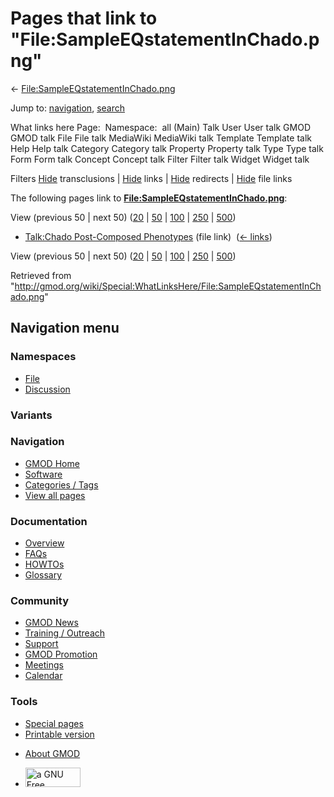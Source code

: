 <div id="mw-page-base" class="noprint">

</div>

<div id="mw-head-base" class="noprint">

</div>

<div id="content" class="mw-body" role="main">

<span id="top"></span>

<div id="mw-js-message" style="display:none;">

</div>



# <span dir="auto">Pages that link to "File:SampleEQstatementInChado.png"</span>

<div id="bodyContent">

<div id="contentSub">

←
[File:SampleEQstatementInChado.png](/wiki/File:SampleEQstatementInChado.png "File:SampleEQstatementInChado.png")

</div>

<div id="jump-to-nav" class="mw-jump">

Jump to: [navigation](#mw-navigation), [search](#p-search)

</div>

<div id="mw-content-text">

What links here Page:  Namespace:  all (Main) Talk User User talk GMOD
GMOD talk File File talk MediaWiki MediaWiki talk Template Template talk
Help Help talk Category Category talk Property Property talk Type Type
talk Form Form talk Concept Concept talk Filter Filter talk Widget
Widget talk

Filters
[Hide](/mediawiki/index.php?title=Special:WhatLinksHere/File:SampleEQstatementInChado.png&hidetrans=1 "Special:WhatLinksHere/File:SampleEQstatementInChado.png")
transclusions \|
[Hide](/mediawiki/index.php?title=Special:WhatLinksHere/File:SampleEQstatementInChado.png&hidelinks=1 "Special:WhatLinksHere/File:SampleEQstatementInChado.png")
links \|
[Hide](/mediawiki/index.php?title=Special:WhatLinksHere/File:SampleEQstatementInChado.png&hideredirs=1 "Special:WhatLinksHere/File:SampleEQstatementInChado.png")
redirects \|
[Hide](/mediawiki/index.php?title=Special:WhatLinksHere/File:SampleEQstatementInChado.png&hideimages=1 "Special:WhatLinksHere/File:SampleEQstatementInChado.png")
file links

The following pages link to
**[File:SampleEQstatementInChado.png](/wiki/File:SampleEQstatementInChado.png "File:SampleEQstatementInChado.png")**:

View (previous 50 \| next 50)
([20](/mediawiki/index.php?title=Special:WhatLinksHere/File:SampleEQstatementInChado.png&limit=20 "Special:WhatLinksHere/File:SampleEQstatementInChado.png")
\|
[50](/mediawiki/index.php?title=Special:WhatLinksHere/File:SampleEQstatementInChado.png&limit=50 "Special:WhatLinksHere/File:SampleEQstatementInChado.png")
\|
[100](/mediawiki/index.php?title=Special:WhatLinksHere/File:SampleEQstatementInChado.png&limit=100 "Special:WhatLinksHere/File:SampleEQstatementInChado.png")
\|
[250](/mediawiki/index.php?title=Special:WhatLinksHere/File:SampleEQstatementInChado.png&limit=250 "Special:WhatLinksHere/File:SampleEQstatementInChado.png")
\|
[500](/mediawiki/index.php?title=Special:WhatLinksHere/File:SampleEQstatementInChado.png&limit=500 "Special:WhatLinksHere/File:SampleEQstatementInChado.png"))

- [Talk:Chado Post-Composed
  Phenotypes](/wiki/Talk:Chado_Post-Composed_Phenotypes "Talk:Chado Post-Composed Phenotypes")
  (file link) ‎ <span class="mw-whatlinkshere-tools">([←
  links](/mediawiki/index.php?title=Special:WhatLinksHere&target=Talk%3AChado+Post-Composed+Phenotypes "Special:WhatLinksHere"))</span>

View (previous 50 \| next 50)
([20](/mediawiki/index.php?title=Special:WhatLinksHere/File:SampleEQstatementInChado.png&limit=20 "Special:WhatLinksHere/File:SampleEQstatementInChado.png")
\|
[50](/mediawiki/index.php?title=Special:WhatLinksHere/File:SampleEQstatementInChado.png&limit=50 "Special:WhatLinksHere/File:SampleEQstatementInChado.png")
\|
[100](/mediawiki/index.php?title=Special:WhatLinksHere/File:SampleEQstatementInChado.png&limit=100 "Special:WhatLinksHere/File:SampleEQstatementInChado.png")
\|
[250](/mediawiki/index.php?title=Special:WhatLinksHere/File:SampleEQstatementInChado.png&limit=250 "Special:WhatLinksHere/File:SampleEQstatementInChado.png")
\|
[500](/mediawiki/index.php?title=Special:WhatLinksHere/File:SampleEQstatementInChado.png&limit=500 "Special:WhatLinksHere/File:SampleEQstatementInChado.png"))

</div>

<div class="printfooter">

Retrieved from
"<http://gmod.org/wiki/Special:WhatLinksHere/File:SampleEQstatementInChado.png>"

</div>

<div id="catlinks" class="catlinks catlinks-allhidden">

</div>

<div class="visualClear">

</div>

</div>

</div>

<div id="mw-navigation">

## Navigation menu

<div id="mw-head">



<div id="left-navigation">

<div id="p-namespaces" class="vectorTabs" role="navigation"
aria-labelledby="p-namespaces-label">

### Namespaces

- <span id="ca-nstab-image"><a href="/wiki/File:SampleEQstatementInChado.png" accesskey="c"
  title="View the file page [c]">File</a></span>
- <span id="ca-talk"><a
  href="/mediawiki/index.php?title=File_talk:SampleEQstatementInChado.png&amp;action=edit&amp;redlink=1"
  accesskey="t"
  title="Discussion about the content page [t]">Discussion</a></span>

</div>

<div id="p-variants" class="vectorMenu emptyPortlet" role="navigation"
aria-labelledby="p-variants-label">

### 

### Variants[](#)

<div class="menu">

</div>

</div>

</div>

<div id="right-navigation">





</div>



</div>

</div>

</div>

<div id="mw-panel">

<div id="p-logo" role="banner">

<a href="/wiki/Main_Page"
style="background-image: url(http://gmod.org/images/GMOD-cogs.png);"
title="Visit the main page"></a>

</div>

<div id="p-Navigation" class="portal" role="navigation"
aria-labelledby="p-Navigation-label">

### Navigation

<div class="body">

- <span id="n-GMOD-Home">[GMOD Home](/wiki/Main_Page)</span>
- <span id="n-Software">[Software](/wiki/GMOD_Components)</span>
- <span id="n-Categories-.2F-Tags">[Categories /
  Tags](/wiki/Categories)</span>
- <span id="n-View-all-pages">[View all
  pages](/wiki/Special:AllPages)</span>

</div>

</div>

<div id="p-Documentation" class="portal" role="navigation"
aria-labelledby="p-Documentation-label">

### Documentation

<div class="body">

- <span id="n-Overview">[Overview](/wiki/Overview)</span>
- <span id="n-FAQs">[FAQs](/wiki/Category:FAQ)</span>
- <span id="n-HOWTOs">[HOWTOs](/wiki/Category:HOWTO)</span>
- <span id="n-Glossary">[Glossary](/wiki/Glossary)</span>

</div>

</div>

<div id="p-Community" class="portal" role="navigation"
aria-labelledby="p-Community-label">

### Community

<div class="body">

- <span id="n-GMOD-News">[GMOD News](/wiki/GMOD_News)</span>
- <span id="n-Training-.2F-Outreach">[Training /
  Outreach](/wiki/Training_and_Outreach)</span>
- <span id="n-Support">[Support](/wiki/Support)</span>
- <span id="n-GMOD-Promotion">[GMOD
  Promotion](/wiki/GMOD_Promotion)</span>
- <span id="n-Meetings">[Meetings](/wiki/Meetings)</span>
- <span id="n-Calendar">[Calendar](/wiki/Calendar)</span>

</div>

</div>

<div id="p-tb" class="portal" role="navigation"
aria-labelledby="p-tb-label">

### Tools

<div class="body">

- <span id="t-specialpages"><a href="/wiki/Special:SpecialPages" accesskey="q"
  title="A list of all special pages [q]">Special pages</a></span>
- <span id="t-print"><a
  href="/mediawiki/index.php?title=Special:WhatLinksHere/File:SampleEQstatementInChado.png&amp;printable=yes"
  rel="alternate" accesskey="p"
  title="Printable version of this page [p]">Printable version</a></span>

</div>

</div>

</div>

</div>

<div id="footer" role="contentinfo">

- <span id="footer-places-about">[About
  GMOD](/wiki/GMOD:About "GMOD:About")</span>

<!-- -->

- <span id="footer-copyrightico">[<img src="http://www.gnu.org/graphics/gfdl-logo-small.png" width="88"
  height="31" alt="a GNU Free Documentation License" />](http://www.gnu.org/licenses/fdl-1.3.html)</span>


<div style="clear:both">

</div>

</div>
